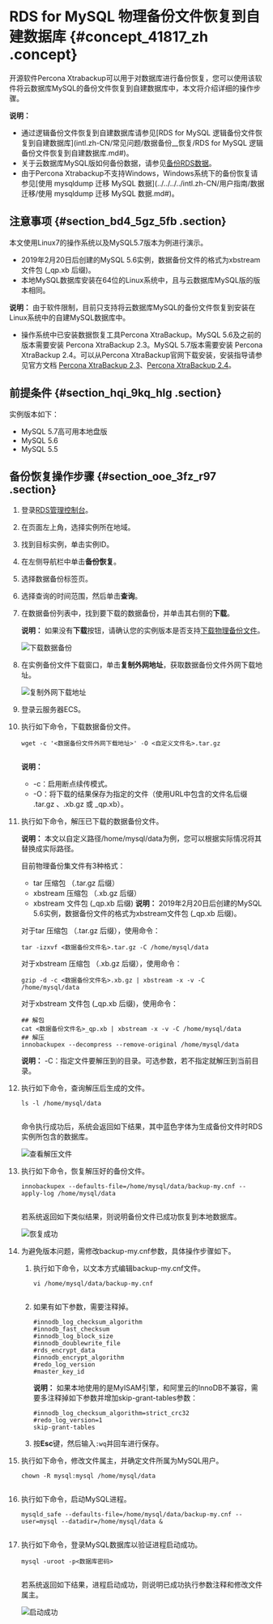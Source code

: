 # RDS for MySQL 物理备份文件恢复到自建数据库 {#concept_41817_zh .concept}

开源软件Percona Xtrabackup可以用于对数据库进行备份恢复，您可以使用该软件将云数据库MySQL的备份文件恢复到自建数据库中，本文将介绍详细的操作步骤。

**说明：** 

-   通过逻辑备份文件恢复到自建数据库请参见[RDS for MySQL 逻辑备份文件恢复到自建数据库](intl.zh-CN/常见问题/数据备份__恢复/RDS for MySQL 逻辑备份文件恢复到自建数据库.md#)。
-   关于云数据库MySQL版如何备份数据，请参见[备份RDS数据](../../../../intl.zh-CN/用户指南/备份数据/备份RDS数据.md#)。
-   由于Percona Xtrabackup不支持Windows，Windows系统下的备份恢复请参见[使用 mysqldump 迁移 MySQL 数据](../../../../intl.zh-CN/用户指南/数据迁移/使用 mysqldump 迁移 MySQL 数据.md#)。

## 注意事项 {#section_bd4_5gz_5fb .section}

本文使用Linux7的操作系统以及MySQL5.7版本为例进行演示。

-   2019年2月20日后创建的MySQL 5.6实例，数据备份文件的格式为xbstream文件包 \(\_qp.xb 后缀\)。
-   本地MySQL数据库安装在64位的Linux系统中，且与云数据库MySQL版的版本相同。

**说明：** 由于软件限制，目前只支持将云数据库MySQL的备份文件恢复到安装在Linux系统中的自建MySQL数据库中。

-   操作系统中已安装数据恢复工具Percona XtraBackup。MySQL 5.6及之前的版本需要安装 Percona XtraBackup 2.3。MySQL 5.7版本需要安装 Percona XtraBackup 2.4。可以从Percona XtraBackup官网下载安装，安装指导请参见官方文档 [Percona XtraBackup 2.3](https://www.percona.com/doc/percona-xtrabackup/2.3/installation.html)、[Percona XtraBackup 2.4](https://www.percona.com/doc/percona-xtrabackup/2.4/installation.html)。

## 前提条件 {#section_hqi_9kq_hlg .section}

实例版本如下：

-   MySQL 5.7高可用本地盘版
-   MySQL 5.6
-   MySQL 5.5

## 备份恢复操作步骤 {#section_ooe_3fz_r97 .section}

1.  登录[RDS管理控制台](https://rds.console.aliyun.com)。
2.  在页面左上角，选择实例所在地域。
3.  找到目标实例，单击实例ID。
4.  在左侧导航栏中单击**备份恢复**。
5.  选择数据备份标签页。
6.  选择查询的时间范围，然后单击**查询**。
7.  在数据备份列表中，找到要下载的数据备份，并单击其右侧的**下载**。

    **说明：** 如果没有**下载**按钮，请确认您的实例版本是否支持[下载物理备份文件](../../../../intl.zh-CN/用户指南/备份数据/下载数据备份和日志备份.md#)。

    ![下载数据备份](http://static-aliyun-doc.oss-cn-hangzhou.aliyuncs.com/assets/img/8199/156039182847407_zh-CN.png)

8.  在实例备份文件下载窗口，单击**复制外网地址**，获取数据备份文件外网下载地址。

    ![复制外网下载地址](http://static-aliyun-doc.oss-cn-hangzhou.aliyuncs.com/assets/img/8199/156039182847408_zh-CN.png)

9.  登录云服务器ECS。
10. 执行如下命令，下载数据备份文件。

    ``` {#codeblock_8q1_jx0_mvl}
    wget -c '<数据备份文件外网下载地址>' -O <自定义文件名>.tar.gz
    					
    ```

    **说明：** 

    -   -c：启用断点续传模式。
    -   -O：将下载的结果保存为指定的文件（使用URL中包含的文件名后缀 .tar.gz 、.xb.gz 或 \_qp.xb）。
11. 执行如下命令，解压已下载的数据备份文件。

    **说明：** 本文以自定义路径/home/mysql/data为例，您可以根据实际情况将其替换成实际路径。

    目前物理备份集文件有3种格式：

    -   tar 压缩包 （.tar.gz 后缀）
    -   xbstream 压缩包 （.xb.gz 后缀）
    -   xbstream 文件包 \(\_qp.xb 后缀\)
    **说明：** 2019年2月20日后创建的MySQL 5.6实例，数据备份文件的格式为xbstream文件包 \(\_qp.xb 后缀\)。

    对于tar 压缩包 （.tar.gz 后缀），使用命令：

    ``` {#codeblock_xpo_vum_r09}
    tar -izxvf <数据备份文件名>.tar.gz -C /home/mysql/data
    ```

    对于xbstream 压缩包 （.xb.gz 后缀），使用命令：

    ``` {#codeblock_o3v_gfv_syk}
    gzip -d -c <数据备份文件名>.xb.gz | xbstream -x -v -C /home/mysql/data
    ```

    对于xbstream 文件包 \(\_qp.xb 后缀\)，使用命令：

    ``` {#codeblock_y11_9a2_tgq}
    ## 解包
    cat <数据备份文件名>_qp.xb | xbstream -x -v -C /home/mysql/data
    ## 解压
    innobackupex --decompress --remove-original /home/mysql/data
    ```

    **说明：** -C：指定文件要解压到的目录。可选参数，若不指定就解压到当前目录。

12. 执行如下命令，查询解压后生成的文件。

    ``` {#codeblock_0eg_uzq_fls}
    ls -l /home/mysql/data
    					
    ```

    命令执行成功后，系统会返回如下结果，其中蓝色字体为生成备份文件时RDS实例所包含的数据库。

    ![查看解压文件](http://static-aliyun-doc.oss-cn-hangzhou.aliyuncs.com/assets/img/8199/156039182847410_zh-CN.jpg)

13. 执行如下命令，恢复解压好的备份文件。

    ``` {#codeblock_1pd_fvx_w4h}
    innobackupex --defaults-file=/home/mysql/data/backup-my.cnf --apply-log /home/mysql/data
    					
    ```

    若系统返回如下类似结果，则说明备份文件已成功恢复到本地数据库。

    ![恢复成功](http://static-aliyun-doc.oss-cn-hangzhou.aliyuncs.com/assets/img/8199/156039182847412_zh-CN.jpg)

14. 为避免版本问题，需修改backup-my.cnf参数，具体操作步骤如下。
    1.  执行如下命令，以文本方式编辑backup-my.cnf文件。

        ``` {#codeblock_62v_93u_j4y}
        vi /home/mysql/data/backup-my.cnf
        							
        ```

    2.  如果有如下参数，需要注释掉。

        ``` {#codeblock_nl2_snh_63t .language-bash}
        #innodb_log_checksum_algorithm
        #innodb_fast_checksum
        #innodb_log_block_size
        #innodb_doublewrite_file
        #rds_encrypt_data
        #innodb_encrypt_algorithm
        #redo_log_version
        #master_key_id
        ```

        **说明：** 如果本地使用的是MyISAM引擎，和阿里云的InnoDB不兼容，需要多注释掉如下参数并增加skip-grant-tables参数：

        ``` {#codeblock_c4d_5nf_abd}
        #innodb_log_checksum_algorithm=strict_crc32
        #redo_log_version=1
        skip-grant-tables
        ```

    3.  按**Esc**键，然后输入`:wq`并回车进行保存。
15. 执行如下命令，修改文件属主，并确定文件所属为MySQL用户。

    ``` {#codeblock_nat_wuy_eou .language-bash}
    chown -R mysql:mysql /home/mysql/data
    					
    ```

16. 执行如下命令，启动MySQL进程。

    ``` {#codeblock_s00_cqo_7pc}
    mysqld_safe --defaults-file=/home/mysql/data/backup-my.cnf --user=mysql --datadir=/home/mysql/data &
    					
    ```

17. 执行如下命令，登录MySQL数据库以验证进程启动成功。

    ``` {#codeblock_o16_aau_cpg}
    mysql -uroot -p<数据库密码>
    					
    ```

    若系统返回如下结果，进程启动成功，则说明已成功执行参数注释和修改文件属主。

    ![启动成功](http://static-aliyun-doc.oss-cn-hangzhou.aliyuncs.com/assets/img/8199/156039182947413_zh-CN.jpg)


